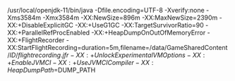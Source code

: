 /usr/local/openjdk-11/bin/java -Dfile.encoding=UTF-8 -Xverify:none -Xms3584m -Xmx3584m -XX:NewSize=896m -XX:MaxNewSize=2390m -XX:+DisableExplicitGC -XX:+UseG1GC -XX:TargetSurvivorRatio=90 -XX:+ParallelRefProcEnabled -XX:+HeapDumpOnOutOfMemoryError -XX:+FlightRecorder -XX:StartFlightRecording=duration=5m,filename=/data/GameSharedContent/$ID/flightrecording.jfr -XX:+UnlockExperimentalVMOptions -XX:+EnableJVMCI -XX:+UseJVMCICompiler -XX:HeapDumpPath=$DUMP_PATH

